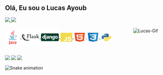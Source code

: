 ## Olá, Eu sou o Lucas Ayoub 
 <div>
  <a href="https://github.com/LucasAyoub">
  <img height="180em" src="https://github-readme-stats.vercel.app/api?username=LucasAyoub&show_icons=true&theme=dracula&include_all_commits=true&count_private=true"/>
  <img height="180em" src="https://github-readme-stats.vercel.app/api/top-langs/?username=LucasAyoub&layout=compact&langs_count=7&theme=dracula"/>
</div>
<div style="display: inline_block"><br>
  <img align="center" alt="Lucas-Java" height="50" width="50" src="https://github.com/devicons/devicon/blob/master/icons/java/java-original-wordmark.svg">
  <img align="center" alt="Lucas-Flask" height="60" width="60" src="https://github.com/devicons/devicon/blob/master/icons/flask/flask-original-wordmark.svg">
  <img align="center" alt="Lucas-Django" height="60" width="60" src="https://github.com/devicons/devicon/blob/master/icons/django/django-plain.svg">
  <img align="center" alt="Lucas-Js" height="30" width="40" src="https://raw.githubusercontent.com/devicons/devicon/master/icons/javascript/javascript-plain.svg">
  <img align="center" alt="Lucas-HTML" height="30" width="40" src="https://raw.githubusercontent.com/devicons/devicon/master/icons/html5/html5-original.svg">
  <img align="center" alt="Lucas-CSS" height="30" width="40" src="https://raw.githubusercontent.com/devicons/devicon/master/icons/css3/css3-original.svg">
  <img align="center" alt="Lucas-Python" height="30" width="40" src="https://raw.githubusercontent.com/devicons/devicon/master/icons/python/python-original.svg">
  <img align="right" alt="Lucas-Gif" src="https://cdn.discordapp.com/attachments/795358919417397249/825430589581688872/hi.gif">
</div>
  
  ##
  
  <div>
  <a href="https://www.instagram.com/luc.ayoub/" target="_blank"><img src="https://img.shields.io/badge/-Instagram-%23E4405F?style=for-the-badge&logo=instagram&logoColor=white" target="_blank"></a>
  <a href = "mailto:lucas.ayoub123@gmail.com"><img src="https://img.shields.io/badge/-Gmail-%23333?style=for-the-badge&logo=gmail&logoColor=white" target="_blank"></a>
  <a href="https://www.linkedin.com/in/lucas-ayoub-549a72201/" target="_blank"><img src="https://img.shields.io/badge/-LinkedIn-%230077B5?style=for-the-badge&logo=linkedin&logoColor=white" target="_blank"></a> 
  </div> 

  ![Snake animation](https://github.com/LucasAyoub/LucasAyoub/blob/output/github-contribution-grid-snake.svg)
